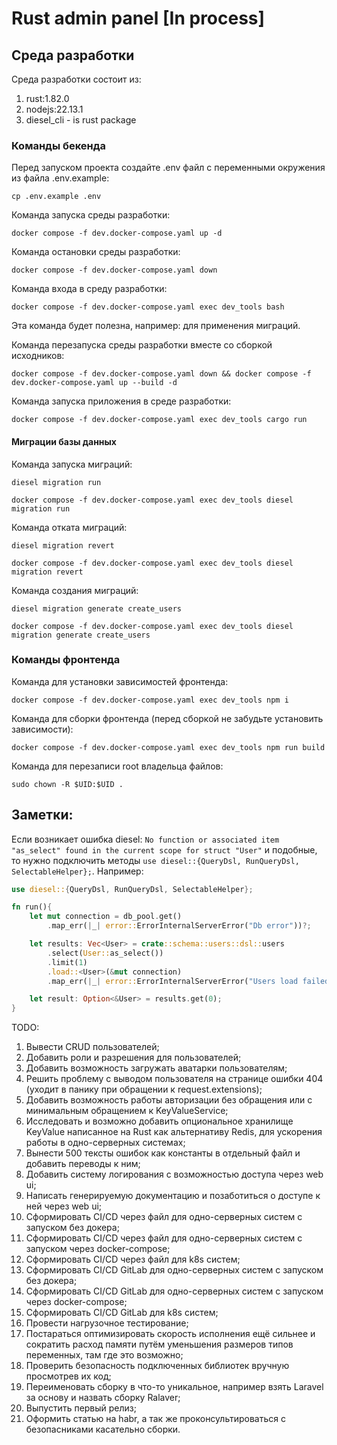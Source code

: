 # Rust admin panel [In process]

## Среда разработки

Среда разработки состоит из:
1) rust:1.82.0
2) nodejs:22.13.1
3) diesel_cli - is rust package

### Команды бекенда
Перед запуском проекта создайте .env файл с переменными окружения из файла .env.example:
```shell
cp .env.example .env
```

Команда запуска среды разработки:
```shell
docker compose -f dev.docker-compose.yaml up -d
```

Команда остановки среды разработки:
```shell
docker compose -f dev.docker-compose.yaml down
```

Команда входа в среду разработки:
```shell
docker compose -f dev.docker-compose.yaml exec dev_tools bash
```
Эта команда будет полезна, например: для применения миграций.

Команда перезапуска среды разработки вместе со сборкой исходников:
```shell
docker compose -f dev.docker-compose.yaml down && docker compose -f dev.docker-compose.yaml up --build -d
```

Команда запуска приложения в среде разработки:
```shell
docker compose -f dev.docker-compose.yaml exec dev_tools cargo run
```

#### Миграции базы данных
Команда запуска миграций:
```shell
diesel migration run
```
```shell
docker compose -f dev.docker-compose.yaml exec dev_tools diesel migration run
```

Команда отката миграций:
```shell
diesel migration revert
```
```shell
docker compose -f dev.docker-compose.yaml exec dev_tools diesel migration revert
```

Команда создания миграций:
```shell
diesel migration generate create_users
```
```shell
docker compose -f dev.docker-compose.yaml exec dev_tools diesel migration generate create_users
```




### Команды фронтенда
Команда для установки зависимостей фронтенда:
```shell
docker compose -f dev.docker-compose.yaml exec dev_tools npm i
```

Команда для сборки фронтенда (перед сборкой не забудьте установить зависимости):
```shell
docker compose -f dev.docker-compose.yaml exec dev_tools npm run build
```

Команда для перезаписи root владельца файлов:
```shell
sudo chown -R $UID:$UID .
```

## Заметки:

Если возникает ошибка diesel: 
`No function or associated item "as_select" found in the current scope for struct "User"` и подобные, 
то нужно подключить методы `use diesel::{QueryDsl, RunQueryDsl, SelectableHelper};`. Например:
```rust
use diesel::{QueryDsl, RunQueryDsl, SelectableHelper};

fn run(){
    let mut connection = db_pool.get()
        .map_err(|_| error::ErrorInternalServerError("Db error"))?;

    let results: Vec<User> = crate::schema::users::dsl::users
        .select(User::as_select())
        .limit(1)
        .load::<User>(&mut connection)
        .map_err(|_| error::ErrorInternalServerError("Users load failed."))?;

    let result: Option<&User> = results.get(0);
}
```

TODO: 
1) Вывести CRUD пользователей;
2) Добавить роли и разрешения для пользователей;
3) Добавить возможность загружать аватарки пользователям;
4) Решить проблему с выводом пользователя на странице ошибки 404 (уходит в панику при обращении к request.extensions);
5) Добавить возможность работы авторизации без обращения или с минимальным обращением к KeyValueService;
6) Исследовать и возможно добавить опциональное хранилище KeyValue написанное на Rust как альтернативу Redis, для ускорения работы в одно-серверных системах;
7) Вынести 500 тексты ошибок как константы в отдельный файл и добавить переводы к ним;
8) Добавить систему логирования с возможностью доступа через web ui;
9) Написать генерируемую документацию и позаботиться о доступе к ней через web ui;
10) Сформировать CI/CD через файл для одно-серверных систем с запуском без докера;
11) Сформировать CI/CD через файл для одно-серверных систем с запуском через docker-compose;
12) Сформировать CI/CD через файл для k8s систем;
13) Сформировать CI/CD GitLab для одно-серверных систем с запуском без докера;
14) Сформировать CI/CD GitLab для одно-серверных систем с запуском через docker-compose;
15) Сформировать CI/CD GitLab для k8s систем;
16) Провести нагрузочное тестирование;
17) Постараться оптимизировать скорость исполнения ещё сильнее и сократить расход памяти путём уменьшения размеров типов переменных, там где это возможно;
18) Проверить безопасность подключенных библиотек вручную просмотрев их код;
19) Переименовать сборку в что-то уникальное, например взять Laravel за основу и назвать сборку Ralaver;
20) Выпустить первый релиз;
21) Оформить статью на habr, а так же проконсультироваться с безопасниками касательно сборки.
